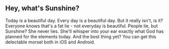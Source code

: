 ## Hey, what's Sunshine?

Today is a beautiful day. Every day is a beautiful day. But it really isn't, is it? Everyone knows that's a fat lie - not everyday is beautiful. People lie, but Sunshine? She never lies. She'll whisper into your ear exactly what God has planned for the elements today. And the best thing yet? You can get this delectable morsel both in iOS and Android.

